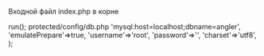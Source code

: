 Входной файл index.php в корне


<?php

// change the following paths if necessary
$yii=dirname(__FILE__).'/../../yii/framework/yii.php';
$config=dirname(__FILE__).'/protected/config/main.php';

// remove the following lines when in production mode
defined('YII_DEBUG') or define('YII_DEBUG',true);
// specify how many levels of call stack should be shown in each log message
defined('YII_TRACE_LEVEL') or define('YII_TRACE_LEVEL',3);

require_once($yii);
Yii::createWebApplication($config)->run();





protected/config/db.php

<?php
return array(
    'connectionString'=>'mysql:host=localhost;dbname=angler',
    'emulatePrepare'=>true,
    'username'=>'root',
    'password'=>'',
    'charset'=>'utf8',
);